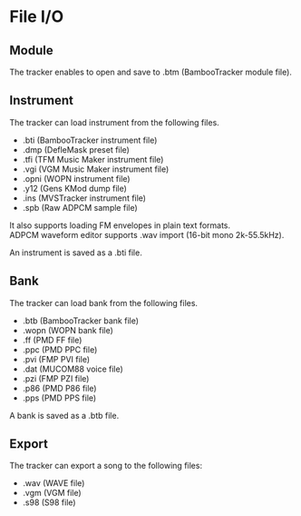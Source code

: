 # File I/O

## Module

The tracker enables to open and save to .btm (BambooTracker module file).

## Instrument

The tracker can load instrument from the following files.

- .bti (BambooTracker instrument file)
- .dmp (DefleMask preset file)
- .tfi (TFM Music Maker instrument file)
- .vgi (VGM Music Maker instrument file)
- .opni (WOPN instrument file)
- .y12 (Gens KMod dump file)
- .ins (MVSTracker instrument file)
- .spb (Raw ADPCM sample file)

It also supports loading FM envelopes in plain text formats.  
ADPCM waveform editor supports .wav import (16-bit mono 2k-55.5kHz).

An instrument is saved as a .bti file.

## Bank

The tracker can load bank from the following files.

- .btb (BambooTracker bank file)
- .wopn (WOPN bank file)
- .ff (PMD FF file)
- .ppc (PMD PPC file)
- .pvi (FMP PVI file)
- .dat (MUCOM88 voice file)
- .pzi (FMP PZI file)
- .p86 (PMD P86 file)
- .pps (PMD PPS file)

A bank is saved as a .btb file.

## Export

The tracker can export a song to the following files:

- .wav (WAVE file)
- .vgm (VGM file)
- .s98 (S98 file)
